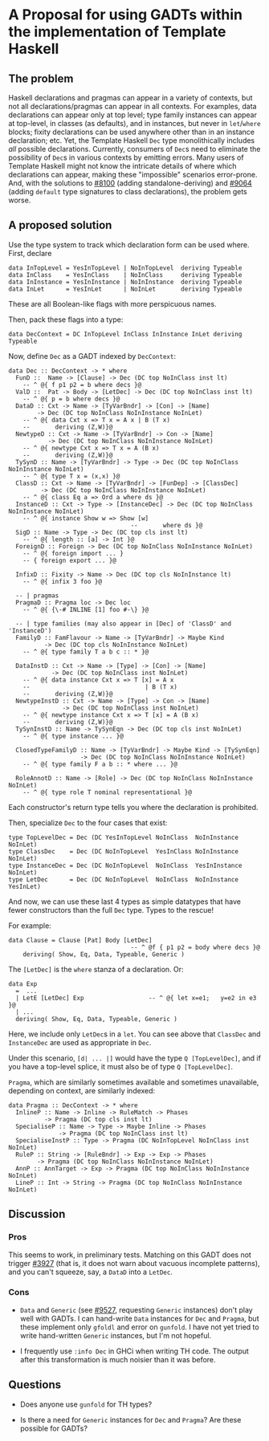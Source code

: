 # A Proposal for using GADTs within the implementation of Template Haskell


## The problem



Haskell declarations and pragmas can appear in a variety of contexts, but not all declarations/pragmas can appear in all contexts. For examples, data declarations can appear only at top level; type family instances can appear at top-level, in classes (as defaults), and in instances, but never in `let`/`where` blocks; fixity declarations can be used anywhere other than in an instance declaration; etc. Yet, the Template Haskell `Dec` type monolithically includes *all* possible declarations. Currently, consumers of `Dec`s need to eliminate the possibility of `Dec`s in various contexts by emitting errors. Many users of Template Haskell might not know the intricate details of where which declarations can appear, making these "impossible" scenarios error-prone. And, with the solutions to [\#8100](http://gitlabghc.nibbler/ghc/ghc/issues/8100) (adding standalone-deriving) and [\#9064](http://gitlabghc.nibbler/ghc/ghc/issues/9064) (adding `default` type signatures to class declarations), the problem gets worse.


## A proposed solution



Use the type system to track which declaration form can be used where. First, declare


```wiki
data InTopLevel = YesInTopLevel | NoInTopLevel  deriving Typeable
data InClass    = YesInClass    | NoInClass     deriving Typeable
data InInstance = YesInInstance | NoInInstance  deriving Typeable
data InLet      = YesInLet      | NoInLet       deriving Typeable
```


These are all Boolean-like flags with more perspicuous names.



Then, pack these flags into a type:


```wiki
data DecContext = DC InTopLevel InClass InInstance InLet deriving Typeable
```


Now, define `Dec` as a GADT indexed by `DecContext`:


```wiki
data Dec :: DecContext -> * where
  FunD ::  Name -> [Clause] -> Dec (DC top NoInClass inst lt)
    -- ^ @{ f p1 p2 = b where decs }@
  ValD ::  Pat -> Body -> [LetDec] -> Dec (DC top NoInClass inst lt)
    -- ^ @{ p = b where decs }@
  DataD :: Cxt -> Name -> [TyVarBndr] -> [Con] -> [Name]
        -> Dec (DC top NoInClass NoInInstance NoInLet)
    -- ^ @{ data Cxt x => T x = A x | B (T x)
    --       deriving (Z,W)}@
  NewtypeD :: Cxt -> Name -> [TyVarBndr] -> Con -> [Name]
           -> Dec (DC top NoInClass NoInInstance NoInLet)
    -- ^ @{ newtype Cxt x => T x = A (B x)
    --       deriving (Z,W)}@
  TySynD :: Name -> [TyVarBndr] -> Type -> Dec (DC top NoInClass NoInInstance NoInLet)
    -- ^ @{ type T x = (x,x) }@
  ClassD :: Cxt -> Name -> [TyVarBndr] -> [FunDep] -> [ClassDec]
         -> Dec (DC top NoInClass NoInInstance NoInLet)
    -- ^ @{ class Eq a => Ord a where ds }@
  InstanceD :: Cxt -> Type -> [InstanceDec] -> Dec (DC top NoInClass NoInInstance NoInLet)
    -- ^ @{ instance Show w => Show [w]
                                  --       where ds }@
  SigD :: Name -> Type -> Dec (DC top cls inst lt)
    -- ^ @{ length :: [a] -> Int }@
  ForeignD :: Foreign -> Dec (DC top NoInClass NoInInstance NoInLet)
    -- ^ @{ foreign import ... }
    -- { foreign export ... }@

  InfixD :: Fixity -> Name -> Dec (DC top cls NoInInstance lt)
    -- ^ @{ infix 3 foo }@

  -- | pragmas
  PragmaD :: Pragma loc -> Dec loc
    -- ^ @{ {\-# INLINE [1] foo #-\} }@

  -- | type families (may also appear in [Dec] of 'ClassD' and 'InstanceD')
  FamilyD :: FamFlavour -> Name -> [TyVarBndr] -> Maybe Kind
          -> Dec (DC top cls NoInInstance NoInLet)
    -- ^ @{ type family T a b c :: * }@

  DataInstD :: Cxt -> Name -> [Type] -> [Con] -> [Name]
            -> Dec (DC top NoInClass inst NoInLet)
    -- ^ @{ data instance Cxt x => T [x] = A x
    --                                | B (T x)
    --       deriving (Z,W)}@
  NewtypeInstD :: Cxt -> Name -> [Type] -> Con -> [Name]
               -> Dec (DC top NoInClass inst NoInLet)
    -- ^ @{ newtype instance Cxt x => T [x] = A (B x)
    --       deriving (Z,W)}@
  TySynInstD :: Name -> TySynEqn -> Dec (DC top cls inst NoInLet)
    -- ^ @{ type instance ... }@

  ClosedTypeFamilyD :: Name -> [TyVarBndr] -> Maybe Kind -> [TySynEqn]
                    -> Dec (DC top NoInClass NoInInstance NoInLet)
    -- ^ @{ type family F a b :: * where ... }@

  RoleAnnotD :: Name -> [Role] -> Dec (DC top NoInClass NoInInstance NoInLet)
    -- ^ @{ type role T nominal representational }@
```


Each constructor's return type tells you where the declaration is prohibited.



Then, specialize `Dec` to the four cases that exist:


```wiki
type TopLevelDec = Dec (DC YesInTopLevel NoInClass  NoInInstance  NoInLet)
type ClassDec    = Dec (DC NoInTopLevel  YesInClass NoInInstance  NoInLet)
type InstanceDec = Dec (DC NoInTopLevel  NoInClass  YesInInstance NoInLet)
type LetDec      = Dec (DC NoInTopLevel  NoInClass  NoInInstance  YesInLet)
```


And now, we can use these last 4 types as simple datatypes that have fewer constructors than the full `Dec` type. Types to the rescue!



For example:


```wiki
data Clause = Clause [Pat] Body [LetDec]
                                  -- ^ @f { p1 p2 = body where decs }@
    deriving( Show, Eq, Data, Typeable, Generic )
```


The `[LetDec]` is the `where` stanza of a declaration. Or:


```wiki
data Exp
  =  ...
  | LetE [LetDec] Exp                  -- ^ @{ let x=e1;   y=e2 in e3 }@
  | ...
  deriving( Show, Eq, Data, Typeable, Generic )
```


Here, we include only `LetDec`s in a `let`. You can see above that `ClassDec` and `InstanceDec` are used as appropriate in `Dec`.



Under this scenario, `[d| ... |]` would have the type `Q [TopLevelDec]`, and if you have a top-level splice, it must also be of type `Q [TopLevelDec]`.



`Pragma`, which are similarly sometimes available and sometimes unavailable, depending on context, are similarly indexed:


```wiki
data Pragma :: DecContext -> * where
  InlineP :: Name -> Inline -> RuleMatch -> Phases
          -> Pragma (DC top cls inst lt)
  SpecialiseP :: Name -> Type -> Maybe Inline -> Phases
              -> Pragma (DC top NoInClass inst lt)
  SpecialiseInstP :: Type -> Pragma (DC NoInTopLevel NoInClass inst NoInLet)
  RuleP :: String -> [RuleBndr] -> Exp -> Exp -> Phases
        -> Pragma (DC top NoInClass NoInInstance NoInLet)
  AnnP :: AnnTarget -> Exp -> Pragma (DC top NoInClass NoInInstance NoInLet)
  LineP :: Int -> String -> Pragma (DC top NoInClass NoInInstance NoInLet)
```

## Discussion


### Pros



This seems to work, in preliminary tests. Matching on this GADT does not trigger [\#3927](http://gitlabghc.nibbler/ghc/ghc/issues/3927) (that is, it does not warn about vacuous incomplete patterns), and you can't squeeze, say, a `DataD` into a `LetDec`.


### Cons


- `Data` and `Generic` (see [\#9527](http://gitlabghc.nibbler/ghc/ghc/issues/9527), requesting `Generic` instances) don't play well with GADTs. I can hand-write `Data` instances for `Dec` and `Pragma`, but these implement only `gfoldl` and error on `gunfold`. I have not yet tried to write hand-written `Generic` instances, but I'm not hopeful.

- I frequently use `:info Dec` in GHCi when writing TH code. The output after this transformation is much noisier than it was before.

## Questions


- Does anyone use `gunfold` for TH types?

- Is there a need for `Generic` instances for `Dec` and `Pragma`? Are these possible for GADTs?
